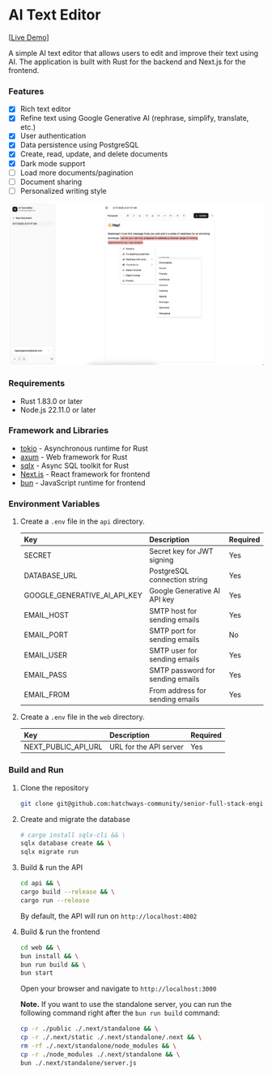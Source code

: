 # AI Text Editor

[[Live Demo](https://ai-text-editor-mgilangjanuar.helpedby.ai/)]

A simple AI text editor that allows users to edit and improve their text using AI. The application is built with Rust for the backend and Next.js for the frontend.

### Features

- [x] Rich text editor
- [x] Refine text using Google Generative AI (rephrase, simplify, translate, etc.)
- [x] User authentication
- [x] Data persistence using PostgreSQL
- [x] Create, read, update, and delete documents
- [x] Dark mode support
- [ ] Load more documents/pagination
- [ ] Document sharing
- [ ] Personalized writing style

![screenshot](/aite-ss.png)

### Requirements

- Rust 1.83.0 or later
- Node.js 22.11.0 or later

### Framework and Libraries

- [tokio](https://github.com/tokio-rs/tokio) - Asynchronous runtime for Rust
- [axum](https://github.com/tokio-rs/axum) - Web framework for Rust
- [sqlx](https://github.com/launchbadge/sqlx) - Async SQL toolkit for Rust
- [Next.js](https://nextjs.org) - React framework for frontend
- [bun](https://bun.sh) - JavaScript runtime for frontend

### Environment Variables

1. Create a `.env` file in the `api` directory.

    | Key | Description | Required |
    | --- | ----------- | --------- |
    | SECRET | Secret key for JWT signing | Yes |
    | DATABASE_URL | PostgreSQL connection string | Yes |
    | GOOGLE_GENERATIVE_AI_API_KEY | Google Generative AI API key | Yes |
    | EMAIL_HOST | SMTP host for sending emails | Yes |
    | EMAIL_PORT | SMTP port for sending emails | No |
    | EMAIL_USER | SMTP user for sending emails | Yes |
    | EMAIL_PASS | SMTP password for sending emails | Yes |
    | EMAIL_FROM | From address for sending emails | Yes |

2. Create a `.env` file in the `web` directory.

    | Key | Description | Required |
    | --- | ----------- | --------- |
    | NEXT_PUBLIC_API_URL | URL for the API server | Yes |

### Build and Run

1. Clone the repository

    ```bash
    git clone git@github.com:hatchways-community/senior-full-stack-engineer-ai-work-sample-a8f597bb35ef46998c617b1f2bfc4981.git
    ```

2. Create and migrate the database

    ```bash
    # cargo install sqlx-cli && \
    sqlx database create && \
    sqlx migrate run
    ```

3. Build & run the API

    ```bash
    cd api && \
    cargo build --release && \
    cargo run --release
    ```

    By default, the API will run on `http://localhost:4002`


4. Build & run the frontend

    ```bash
    cd web && \
    bun install && \
    bun run build && \
    bun start
    ```

    Open your browser and navigate to `http://localhost:3000`

    **Note.** If you want to use the standalone server, you can run the following command right after the `bun run build` command:

    ```bash
    cp -r ./public ./.next/standalone && \
    cp -r ./.next/static ./.next/standalone/.next && \
    rm -rf ./.next/standalone/node_modules && \
    cp -r ./node_modules ./.next/standalone && \
    bun ./.next/standalone/server.js
    ```
